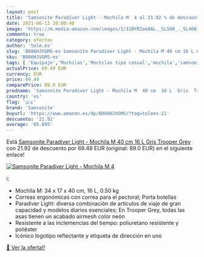 ```yaml
---
layout: post
title: 'Samsonite Paradiver Light - Mochila M  4 al 21.92 % de descuento'
date: 2021-06-13 10:00:40
image: 'https://m.media-amazon.com/images/I/31BYR2oeOAL._SL500_._SL400_.jpg'
comments: true
category: ofertas
author: 'tole.es'
slug: 'B086HJVGMS-es Samsonite Paradiver Light - Mochila M 40 cm 16 L Gris...'
sku: 'B086HJVGMS-es'
tags: [ 'Equipaje','Mochilas','Mochilas tipo casual','mochila','samsonite', ]
actualPrice: 69.49 EUR
currency: EUR
price: 69.49
comparePrice: 89.0 EUR
prodname: 'Samsonite Paradiver Light - Mochila M  40 cm  16 L  Gris  Trooper Grey '
country: 'es'
flag: '🇪🇸'
brand: 'Samsonite'
buyurl: 'https://www.amazon.es/dp/B086HJVGMS/?tag=tolees-21'
descuento: '21.92'
average: '65.895'
---
```


Está [Samsonite Paradiver Light - Mochila M  40 cm  16 L  Gris  Trooper Grey ](https://www.amazon.es/dp/B086HJVGMS/?tag=tolees-21) con 21.92 de descuento por 69.49 EUR (original: 89.0 EUR) en el siguiente enlace!

[![Samsonite Paradiver Light - Mochila M  4](https://m.media-amazon.com/images/I/31BYR2oeOAL._SL500_._SL400_.jpg)](https://www.amazon.es/dp/B086HJVGMS/?tag=tolees-21)

ℹ️:

- Mochila M: 34 x 17 x 40 cm, 16 L, 0.50 kg
- Correas ergonómicas con correa para el pectoral; Porta botellas
- Paradiver Light: diversa combinación de artículos de viaje de gran capacidad y modelos diarios esenciales; En Trooper Grey, todas las asas tienen un acabado airmesh color neón
- Resistente a las inclemencias del tiempo: poliuretano resistente y poliéster
- Icónico logotipo reflectante y etiqueta de dirección en uno

[🛒 Ver la oferta!!](https://www.amazon.es/dp/B086HJVGMS/?tag=tolees-21)
